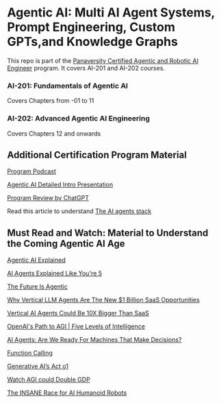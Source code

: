 # Agentic AI: Multi AI Agent Systems, Prompt Engineering, Custom GPTs,and Knowledge Graphs

This repo is part of the [Panaversity Certified Agentic and Robotic AI Engineer](https://docs.google.com/document/d/15usu1hkrrRLRjcq_3nCTT-0ljEcgiC44iSdvdqrCprk/edit?usp=sharing) program. It covers AI-201 and AI-202 courses.

### AI-201: Fundamentals of Agentic AI

Covers Chapters from -01 to 11

### AI-202: Advanced Agentic AI Engineering

Covers Chapters 12 and onwards

## Additional Certification Program Material

[Program Podcast](https://youtu.be/ViRWA4wLI8k)

[Agentic AI Detailed Intro Presentation](https://bit.ly/4hTqT4G)

[Program Review by ChatGPT](https://chatgpt.com/share/6732a6f1-a3c4-8001-99cb-1b272c3b3881)

Read this article to understand [The AI agents stack](https://www.letta.com/blog/ai-agents-stack)


## Must Read and Watch: Material to Understand the Coming Agentic AI Age

[Agentic AI Explained](https://www.facebook.com/ziakhan/posts/pfbid0ee2csS99taRRps5YVYRFPBYvM6mw1mWpX21zXZz1XdMKAwTdF4Nq4TR97XrFWQktl)

[AI Agents Explained Like You're 5](https://www.youtube.com/watch?v=wazHMMaiDEA)

[The Future Is Agentic](https://www.youtube.com/watch?v=ZYf9V2fSFwU&t=1s)

[Why Vertical LLM Agents Are The New $1 Billion SaaS Opportunities](https://www.youtube.com/watch?v=eBVi_sLaYsc&t=2s)

[Vertical AI Agents Could Be 10X Bigger Than SaaS](https://www.youtube.com/watch?v=ASABxNenD_U)

[OpenAI's Path to AGI | Five Levels of Intelligence](https://www.youtube.com/watch?v=8b26p6dl2hs)

[AI Agents: Are We Ready For Machines That Make Decisions?](https://www.forbes.com/sites/charlestowersclark/2024/10/25/ai-agents-are-we-ready-for-machines-that-make-decisions/)

[Function Calling](https://chatgpt.com/c/6747f6a8-8764-8001-9997-70efb983235d)

[Generative AI’s Act o1](https://www.sequoiacap.com/article/generative-ais-act-o1/)

[Watch AGI could Double GDP](https://www.facebook.com/reel/1660606758033503)

[The INSANE Race for AI Humanoid Robots](https://www.youtube.com/watch?v=90TMZ2fq9Gs&t=3s)



